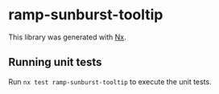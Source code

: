 # ramp-sunburst-tooltip

This library was generated with [Nx](https://nx.dev).

## Running unit tests

Run `nx test ramp-sunburst-tooltip` to execute the unit tests.
